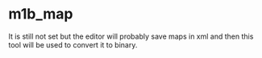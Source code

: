 m1b_map
=======

It is still not set but the editor will probably save maps in xml and then this tool will be used to convert it to binary.
